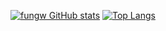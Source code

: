 [![fungw GitHub stats](https://github-readme-stats.vercel.app/api?username=fungw&count_private=true&show_icons=true&theme=codeSTACKr)](https://github.com/anuraghazra/github-readme-stats)
[![Top Langs](https://github-readme-stats.vercel.app/api/top-langs/?username=fungw&layout=compact&count_private=true&theme=codeSTACKr)](https://github.com/anuraghazra/github-readme-stats)
